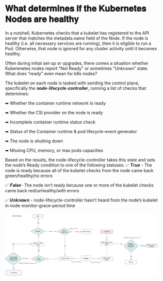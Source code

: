 # 𝐖𝐡𝐚𝐭 𝐝𝐞𝐭𝐞𝐫𝐦𝐢𝐧𝐞𝐬 𝐢𝐟 𝐭𝐡𝐞 𝐊𝐮𝐛𝐞𝐫𝐧𝐞𝐭𝐞𝐬 𝐍𝐨𝐝𝐞𝐬 𝐚𝐫𝐞 𝐡𝐞𝐚𝐥𝐭𝐡𝐲

In a nutshell, Kubernetes checks that a kubelet has registered to the API server that matches the metadata.name field of the Node. If the node is healthy (i.e. all necessary services are running), then it is eligible to run a Pod. Otherwise, that node is ignored for any cluster activity until it becomes healthy.

Often during initial set-up or upgrades, there comes a situation whether Kuberenetes nodes report "Not Ready" or sometimes "Unknown" state. What does “ready” even mean for k8s nodes?

The kubelet on each node is tasked with sending the control plane, specifically the 𝒏𝒐𝒅𝒆-𝒍𝒊𝒇𝒆𝒄𝒚𝒄𝒍𝒆-𝒄𝒐𝒏𝒕𝒓𝒐𝒍𝒍𝒆𝒓, running a list of checks that determines:

➡ Whether the container runtime network is ready

➡ Whether the CSI provider on the node is ready

➡ Incomplete container runtime status check 

➡ Status of the Container runtime & pod lifecycle-event generator

➡ The node is shutting down 

➡ Missing CPU, memory, or max pods capacities


Based on the results, the node-lifecycle-controller takes this state and sets the node’s Ready condition to one of the following statuses:
✅ 𝑻𝒓𝒖𝒆 - The node is ready because all of the kubelet checks from the node came back green/healthy/no errors

✅ 𝑭𝒂𝒍𝒔𝒆- The node isn’t ready because one or more of the kubelet checks came back red/unhealthy/with errors

✅ 𝑼𝒏𝒌𝒏𝒐𝒘𝒏 - node-lifecycle-controller hasn’t heard from the node’s kubelet in node-monitor-grace-period time



![alt text](what_determines_if_the_kubernetes_nodes_are_healthy.jpg "𝐖𝐡𝐚𝐭 𝐝𝐞𝐭𝐞𝐫𝐦𝐢𝐧𝐞𝐬 𝐢𝐟 𝐭𝐡𝐞 𝐊𝐮𝐛𝐞𝐫𝐧𝐞𝐭𝐞𝐬 𝐍𝐨𝐝𝐞𝐬 𝐚𝐫𝐞 𝐡𝐞𝐚𝐥𝐭𝐡𝐲")
